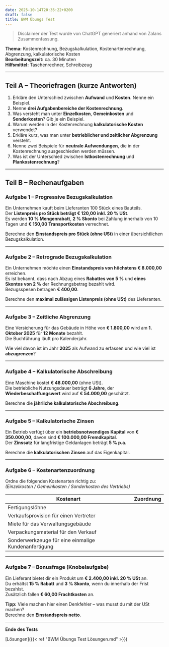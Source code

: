 ```yaml
---
date: 2025-10-14T20:35:22+0200
draft: false
title: BWM Übungs Test
---
```


>Disclaimer der Test wurde von ChatGPT generiert anhand von Zalans Zusammenfassung.


**Thema:** Kostenrechnung, Bezugskalkulation, Kostenartenrechnung, Abgrenzung, kalkulatorische Kosten  
**Bearbeitungszeit:** ca. 30 Minuten  
**Hilfsmittel:** Taschenrechner, Schreibzeug  

---

## Teil A – Theoriefragen (kurze Antworten)

1. Erkläre den Unterschied zwischen **Aufwand** und **Kosten**. Nenne ein Beispiel.  
2. Nenne **drei Aufgabenbereiche der Kostenrechnung**.  
3. Was versteht man unter **Einzelkosten**, **Gemeinkosten** und **Sonderkosten**? Gib je ein Beispiel.  
4. Warum werden in der Kostenrechnung **kalkulatorische Kosten** verwendet?  
5. Erkläre kurz, was man unter **betrieblicher und zeitlicher Abgrenzung** versteht.  
6. Nenne zwei Beispiele für **neutrale Aufwendungen**, die in der Kostenrechnung ausgeschieden werden müssen.  
7. Was ist der Unterschied zwischen **Istkostenrechnung** und **Plankostenrechnung**?  

---

## Teil B – Rechenaufgaben

### Aufgabe 1 – Progressive Bezugskalkulation
Ein Unternehmen kauft beim Lieferanten 100 Stück eines Bauteils.  
Der **Listenpreis pro Stück beträgt € 120,00 inkl. 20 % USt**.  
Es werden **10 % Mengenrabatt**, **2 % Skonto** bei Zahlung innerhalb von 10 Tagen und **€ 150,00 Transportkosten** verrechnet.  

Berechne den **Einstandspreis pro Stück (ohne USt)** in einer übersichtlichen Bezugskalkulation.

---

### Aufgabe 2 – Retrograde Bezugskalkulation
Ein Unternehmen möchte einen **Einstandspreis von höchstens € 8.000,00** erreichen.  
Es ist bekannt, dass nach Abzug eines **Rabattes von 5 %** und **eines Skontos von 2 %** der Rechnungsbetrag bezahlt wird.  
Bezugsspesen betragen **€ 400,00**.  

Berechne den **maximal zulässigen Listenpreis (ohne USt)** des Lieferanten.

---

### Aufgabe 3 – Zeitliche Abgrenzung
Eine Versicherung für das Gebäude in Höhe von **€ 1.800,00** wird am **1. Oktober 2025** für **12 Monate** bezahlt.  
Die Buchführung läuft pro Kalenderjahr.  

Wie viel davon ist im Jahr **2025** als Aufwand zu erfassen und wie viel ist **abzugrenzen**?

---

### Aufgabe 4 – Kalkulatorische Abschreibung
Eine Maschine kostet **€ 48.000,00** (ohne USt).  
Die betriebliche Nutzungsdauer beträgt **6 Jahre**, der **Wiederbeschaffungswert** wird auf **€ 54.000,00** geschätzt.  

Berechne die **jährliche kalkulatorische Abschreibung**.

---

### Aufgabe 5 – Kalkulatorische Zinsen
Ein Betrieb verfügt über ein **betriebsnotwendiges Kapital** von **€ 350.000,00**, davon sind **€ 100.000,00 Fremdkapital**.  
Der **Zinssatz** für langfristige Geldanlagen beträgt **5 % p.a.**  

Berechne die **kalkulatorischen Zinsen** auf das Eigenkapital.

---

### Aufgabe 6 – Kostenartenzuordnung
Ordne die folgenden Kostenarten richtig zu:  
*(Einzelkosten / Gemeinkosten / Sonderkosten des Vertriebs)*  

| Kostenart | Zuordnung |
|------------|------------|
| Fertigungslöhne | |
| Verkaufsprovision für einen Vertreter | |
| Miete für das Verwaltungsgebäude | |
| Verpackungsmaterial für den Verkauf | |
| Sonderwerkzeuge für eine einmalige Kundenanfertigung | |

---

### Aufgabe 7 – Bonusfrage (Knobelaufgabe)
Ein Lieferant bietet dir ein Produkt um **€ 2.400,00 inkl. 20 % USt** an.  
Du erhältst **15 % Rabatt** und **3 % Skonto**, wenn du innerhalb der Frist bezahlst.  
Zusätzlich fallen **€ 60,00 Frachtkosten** an.  

**Tipp:** Viele machen hier einen Denkfehler – was musst du mit der USt machen?  
Berechne den **Einstandspreis netto**.

---

**Ende des Tests**

[Lösungen]({{< ref "BWM Übungs Test Lösungen.md" >}})
